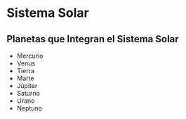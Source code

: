 # Sistema Solar
## Planetas que Integran el Sistema Solar

<ul>
<li>Mercurio</li>
<li>Venus</li>
<li>Tierra</li>
<li>Marte</li>
<li>Júpiter</li>
<li>Saturno</li>
<li>Urano</li>
<li>Neptuno</li>
</ul>